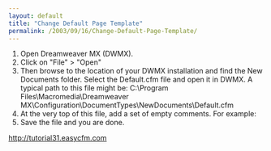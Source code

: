 ```yaml
---
layout: default
title: "Change Default Page Template"
permalink: /2003/09/16/Change-Default-Page-Template/
---
```


<OL>
<LI>Open Dreamweaver MX (DWMX). 
<LI>Click on "File" &gt; "Open" 
<LI>Then browse to the location of your DWMX installation and find the New Documents folder. Select the Default.cfm file and open it in DWMX. A typical path to this file might be: C:\Program Files\Macromedia\Dreamweaver MX\Configuration\DocumentTypes\NewDocuments\Default.cfm 
<LI>At the very top of this file, add a set of empty comments. For example: 
<LI>Save the file and you are done. </LI></OL>
<P><A href="http://tutorial31.easycfm.com" target=_blank>http://tutorial31.easycfm.com</A></P>